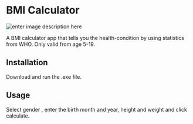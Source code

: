 # BMI Calculator


![enter image description here](https://lh3.googleusercontent.com/RkG-NTNbnsbuCpYCr0cjrmyipn1ujgUJcjFz68GRbTTuTyFiLBKgz5x9DV5p9MGfDTHGL6iGQBU "BMI calculator")

A BMI calculator app that tells you the health-condition by using statistics from WHO. Only valid from age 5-19.

## Installation

Download and run the .exe file.


## Usage

Select gender , enter the birth month and year, height and weight and click calculate.

